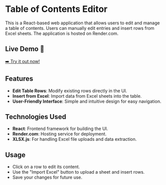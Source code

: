 # Table of Contents Editor

This is a React-based web application that allows users to edit and manage a table of contents. Users can manually edit entries and insert rows from Excel sheets. The application is hosted on Render.com.

## Live Demo 🚀
[➡️ Try it out now!](https://vito-front.onrender.com)

## Features
- **Edit Table Rows**: Modify existing rows directly in the UI.
- **Insert from Excel**: Import data from Excel sheets into the table.
- **User-Friendly Interface**: Simple and intuitive design for easy navigation.

## Technologies Used
- **React**: Frontend framework for building the UI.
- **Render.com**: Hosting service for deployment.
- **XLSX.js**: For handling Excel file uploads and data extraction.

## Usage
- Click on a row to edit its content.
- Use the "Import Excel" button to upload a sheet and insert rows.
- Save your changes for future use.



